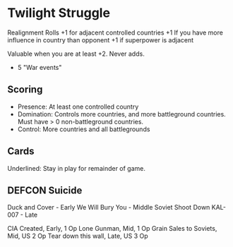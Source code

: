 # Twilight Struggle

Realignment Rolls
+1 for adjacent controlled countries
+1 If you have more influence in country than opponent
+1 if superpower is adjacent

Valuable when you are at least +2. Never adds.

- 5 "War events"

## Scoring

- Presence: At least one controlled country
- Domination: Controls more countries, and more battleground countries.
  Must have > 0 non-battleground countries.
- Control: More countries and all battlegrounds

## Cards

Underlined: Stay in play for remainder of game.


## DEFCON Suicide

Duck and Cover - Early
We Will Bury You - Middle
Soviet Shoot Down KAL-007 - Late

CIA Created, Early, 1 Op
Lone Gunman, Mid, 1 Op
Grain Sales to Soviets, Mid, US 2 Op
Tear down this wall, Late, US 3 Op

